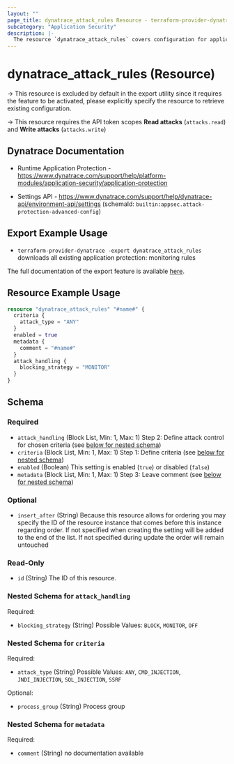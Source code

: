 ```yaml
---
layout: ""
page_title: dynatrace_attack_rules Resource - terraform-provider-dynatrace"
subcategory: "Application Security"
description: |-
  The resource `dynatrace_attack_rules` covers configuration for application protection: monitoring rules
---
```


# dynatrace_attack_rules (Resource)

-> This resource is excluded by default in the export utility since it requires the feature to be activated, please explicitly specify the resource to retrieve existing configuration.

-> This resource requires the API token scopes **Read attacks** (`attacks.read`) and **Write attacks** (`attacks.write`)

## Dynatrace Documentation

- Runtime Application Protection - https://www.dynatrace.com/support/help/platform-modules/application-security/application-protection

- Settings API - https://www.dynatrace.com/support/help/dynatrace-api/environment-api/settings (schemaId: `builtin:appsec.attack-protection-advanced-config`)

## Export Example Usage

- `terraform-provider-dynatrace -export dynatrace_attack_rules` downloads all existing application protection: monitoring rules

The full documentation of the export feature is available [here](https://dt-url.net/h203qmc).

## Resource Example Usage

```terraform
resource "dynatrace_attack_rules" "#name#" {
  criteria {
    attack_type = "ANY"
  }
  enabled = true
  metadata {
    comment = "#name#"
  }
  attack_handling {
    blocking_strategy = "MONITOR"
  }
}
```

<!-- schema generated by tfplugindocs -->
## Schema

### Required

- `attack_handling` (Block List, Min: 1, Max: 1) Step 2: Define attack control for chosen criteria (see [below for nested schema](#nestedblock--attack_handling))
- `criteria` (Block List, Min: 1, Max: 1) Step 1: Define criteria (see [below for nested schema](#nestedblock--criteria))
- `enabled` (Boolean) This setting is enabled (`true`) or disabled (`false`)
- `metadata` (Block List, Min: 1, Max: 1) Step 3: Leave comment (see [below for nested schema](#nestedblock--metadata))

### Optional

- `insert_after` (String) Because this resource allows for ordering you may specify the ID of the resource instance that comes before this instance regarding order. If not specified when creating the setting will be added to the end of the list. If not specified during update the order will remain untouched

### Read-Only

- `id` (String) The ID of this resource.

<a id="nestedblock--attack_handling"></a>
### Nested Schema for `attack_handling`

Required:

- `blocking_strategy` (String) Possible Values: `BLOCK`, `MONITOR`, `OFF`


<a id="nestedblock--criteria"></a>
### Nested Schema for `criteria`

Required:

- `attack_type` (String) Possible Values: `ANY`, `CMD_INJECTION`, `JNDI_INJECTION`, `SQL_INJECTION`, `SSRF`

Optional:

- `process_group` (String) Process group


<a id="nestedblock--metadata"></a>
### Nested Schema for `metadata`

Required:

- `comment` (String) no documentation available
 
